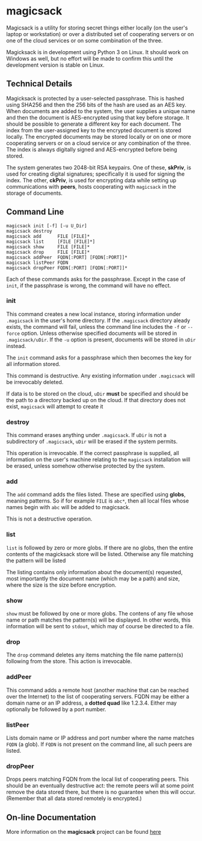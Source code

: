 magicsack
=========

Magicsack is a utility for storing secret things either locally (on the
user's laptop or workstation) or over a distributed set of cooperating servers
or on one of the cloud services or on some combination of the three.

Magicksack is in development using Python 3 on Linux.  It should 
work on Windows as well, but no effort will be made to confirm this
until the development version is stable on Linux.

## Technical Details

Magicksack is protected by a user-selected passphrase.  This is hashed
using SHA256 and then the 256 bits of the hash are used as an AES
key.  When documents are added to the system, the user supplies a unique
name and then the document is AES-encrypted using that key before storage.
It should be possible to generate a different key for each document.  The
index from the user-assigned key to the encrypted document is stored 
locally.  The encrypted documents may be stored locally or on one or more
cooperating servers or on a cloud service or any combination of the 
three.  The index is always digitally signed and AES-encrypted before 
being stored.  

The system generates two 2048-bit RSA keypairs.  One of these, **skPriv**,
is used
for creating digital signatures; specifically it is used for signing 
the index.  The other, **ckPriv**, is used for encrypting data while
setting up communications with **peers**, hosts cooperating with 
`magicsack` in the storage of documents.

## Command Line

	magicsack init [-f] [-u U_Dir]
	magicsack destroy
	magicsack add      FILE [FILE]*
	magicsack list     [FILE [FILE]*]
	magicsack show     FILE [FILE]*
	magicsack drop     FILE [FILE]*
	magicsack addPeer  FQDN[:PORT] [FQDN[:PORT]]*
	magicsack listPeer FQDN
	magicsack dropPeer FQDN[:PORT] [FQDN[:PORT]]*

Each of these commands asks for the passphrase.  Except in the case
of `init`, if the passphrase is wrong, the command will have no effect.

### init

This command creates a new local instance, storing information under 
`.magicsack` in the user's home directory.  If the `.magicsack` directory
aleady exists, the command will fail, unless the command line includes
the `-f` or `--force` option.  Unless otherwise specified documents will be 
stored in 
`.magicsack/uDir`.  If the `-u` option is present, documents will be stored
in `uDir` instead.

The `init` command asks for a passphrase which then becomes the key 
for all information stored.

This command is destructive.  Any existing information under `.magicsack` 
will be irrevocably deleted.

If data is to be stored on the cloud, `uDir` **must** be specified and
should be the path to a directory backed up on the cloud.  If that 
directory does not exist, `magicsack` will attempt to create it

### destroy

This command erases anything under `.magicsack`.  If `uDir` is not a 
subdirectory of `.magicsack`, `uDir` will be erased if the system permits.

This operation is irrevocable.  If the correct passphrase is supplied, 
all information on the user's machine relating to the `magicsack` 
installation will be erased, unless somehow otherwise protected by 
the system.

### add

The `add` command adds the files listed.  These are specified using **globs**,
meaning patterns.  So if for example `FILE` is `abc*`, then all local files
whose names begin with `abc` will be added to magicsack.

This is not a destructive operation.  

### list

`list` is followed by zero or more globs.  If there are no globs, then
the entire contents of the magicksack store will be listed.  Otherwise
any file matching the pattern will be listed

The listing contains only information about the document(s) requested, 
most importantly the document name (which may be a path) and size,
where the size is the size before encryption.  

### show

`show` must be followed by one or more globs.  The contens of any file 
whose name or path matches the pattern(s) will be displayed.  In other
words, this information will be sent to `stdout`, which may of course
be directed to a file.

### drop

The `drop` command deletes any items matching the file name pattern(s)
following from the store.  This action is irrevocable.  

### addPeer

This command adds a remote host (another machine that can be reached 
over the Internet) to the list of cooperating servers.  FQDN may be
either a domain name or an IP address, a **dotted quad** like 1.2.3.4.
Either may optionally be followed by a port number. 

### listPeer

Lists domain name or IP address and port number where the name
matches `FQDN` (a glob).  If `FQDN` is not present on the command line,
all such peers are listed.

### dropPeer

Drops peers matching FQDN from the local list of cooperating peers.  This
should be an eventually destructive act: the remote peers will at some 
point remove the data stored there, but there is no guarantee when this
will occur.  (Remember that all data stored remotely is encrypted.)



## On-line Documentation
More information on the **magicsack** project can be found 
[here](https://jddixon.github.io/magicsack)
